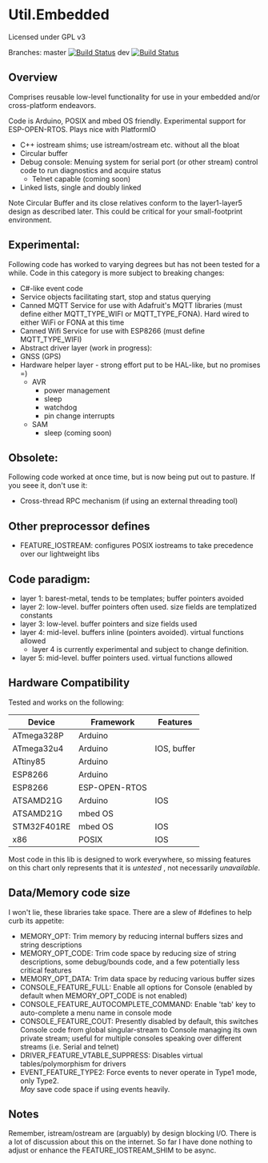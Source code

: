 Util.Embedded
=============

Licensed under GPL v3

Branches:
master [![Build Status](https://travis-ci.org/malachib/util.embedded.svg?branch=master)](https://travis-ci.org/malachib/util.embedded)
dev [![Build Status](https://travis-ci.org/malachib/util.embedded.svg?branch=dev)](https://travis-ci.org/malachib/util.embedded)

Overview
--------

Comprises reusable low-level functionality for use in your embedded and/or
cross-platform endeavors.

Code is Arduino, POSIX and mbed OS friendly.  Experimental support for ESP-OPEN-RTOS.
Plays nice with PlatformIO

* C++ iostream shims; use istream/ostream etc. without all the bloat
* Circular buffer
* Debug console: Menuing system for serial port (or other stream) control code to run diagnostics and acquire status
    * Telnet capable (coming soon)
* Linked lists, single and doubly linked

Note Circular Buffer and its close relatives conform to the layer1-layer5 design
as described later.  This could be critical for your small-footprint environment.

Experimental:
-------------

Following code has worked to varying degrees but has not been tested for a while.
Code in this category is more subject to breaking changes:

* C#-like event code
* Service objects facilitating start, stop and status querying
 * Canned MQTT Service for use with Adafruit's MQTT libraries (must define either MQTT_TYPE_WIFI or MQTT_TYPE_FONA).  Hard wired to either WiFi or FONA at this time
 * Canned Wifi Service for use with ESP8266 (must define MQTT_TYPE_WIFI)
* Abstract driver layer (work in progress):
 * GNSS (GPS)
* Hardware helper layer - strong effort put to be HAL-like, but no promises =)
    * AVR
        * power management
        * sleep
        * watchdog
        * pin change interrupts
    * SAM
        * sleep (coming soon)

Obsolete:
---------

Following code worked at once time, but is now being put out to pasture.  If you
seee it, don't use it:

* Cross-thread RPC mechanism (if using an external threading tool)


Other preprocessor defines
--------------------------

* FEATURE_IOSTREAM: configures POSIX iostreams to take precedence over our lightweight libs

## Code paradigm:

* layer 1: barest-metal, tends to be templates; buffer pointers avoided
* layer 2: low-level.  buffer pointers often used.  size fields are templatized constants
* layer 3: low-level.  buffer pointers and size fields used
* layer 4: mid-level.  buffers inline (pointers avoided).  virtual functions allowed
  * layer 4 is currently experimental and subject to change definition.
* layer 5: mid-level.  buffer pointers used.  virtual functions allowed

Hardware Compatibility
----------------------

Tested and works on the following:

Device           | Framework          | Features
---------------- | ------------------ | --------
ATmega328P       | Arduino            |
ATmega32u4       | Arduino            | IOS, buffer
ATtiny85         | Arduino            |
ESP8266          | Arduino            |
ESP8266          | ESP-OPEN-RTOS      |
ATSAMD21G        | Arduino            | IOS
ATSAMD21G        | mbed OS            |
STM32F401RE      | mbed OS            | IOS
x86              | POSIX              | IOS

Most code in this lib is designed to work everywhere, so missing
features on this chart only represents that it is *untested* , not
necessarily *unavailable*.

Data/Memory code size
---------------------

I won't lie, these libraries take space.  There are a slew of #defines to help curb its appetite:

* MEMORY_OPT: Trim memory by reducing internal buffers sizes and string descriptions
 * MEMORY_OPT_CODE: Trim code space by reducing size of string descriptions,
   some debug/bounds code, and a few potentially less critical features
 * MEMORY_OPT_DATA: Trim data space by reducing various buffer sizes
* CONSOLE_FEATURE_FULL: Enable all options for Console (enabled by default when
  MEMORY_OPT_CODE is not enabled)
 * CONSOLE_FEATURE_AUTOCOMPLETE_COMMAND: Enable 'tab' key to auto-complete a menu
   name in console mode
 * CONSOLE_FEATURE_COUT: Presently disabled by default, this switches Console code
   from global singular-stream to Console managing its own private stream; useful
   for multiple consoles speaking over different streams (i.e. Serial and telnet)
* DRIVER_FEATURE_VTABLE_SUPPRESS: Disables virtual tables/polymorphism for drivers
* EVENT_FEATURE_TYPE2: Force events to never operate in Type1 mode, only Type2.  
   *May* save code space if using events heavily.

Notes
-----

Remember, istream/ostream are (arguably) by design blocking I/O.  There is a lot of
discussion about this on the internet.  So far I have done nothing to adjust or enhance
the FEATURE_IOSTREAM_SHIM to be async.
